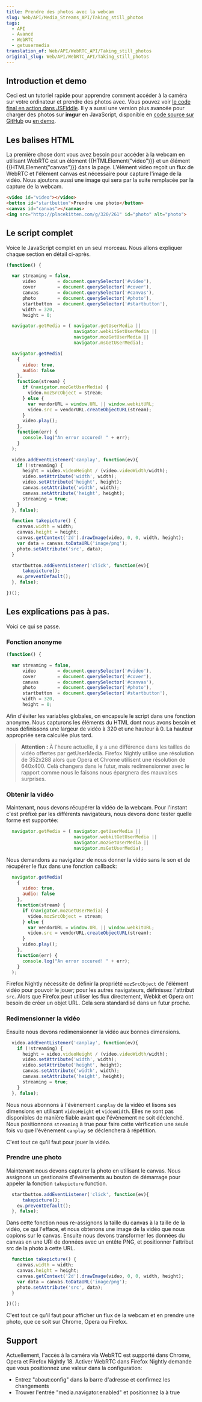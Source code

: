 ```yaml
---
title: Prendre des photos avec la webcam
slug: Web/API/Media_Streams_API/Taking_still_photos
tags:
  - API
  - Avancé
  - WebRTC
  - getusermedia
translation_of: Web/API/WebRTC_API/Taking_still_photos
original_slug: Web/API/WebRTC_API/Taking_still_photos
---
```

## Introduction et demo

Ceci est un tutoriel rapide pour apprendre comment accéder à la caméra sur votre ordinateur et prendre des photos avec. Vous pouvez voir [le code final en action dans JSFiddle](http://jsfiddle.net/codepo8/agaRe/4/). Il y a aussi une version plus avancée pour charger des photos sur **imgur** en JavaScript, disponible en [code source sur GitHub](https://github.com/codepo8/interaction-cam/) ou [en demo](http://codepo8.github.com/interaction-cam/).

## Les balises HTML

La première chose dont vous avez besoin pour accéder à la webcam en utilisant WebRTC est un élément {{HTMLElement("video")}} et un élément {{HTMLElement("canvas")}} dans la page. L'élément video reçoit un flux de WebRTC et l'élément canvas est nécessaire pour capture l'image de la vidéo. Nous ajoutons aussi une image qui sera par la suite remplacée par la capture de la webcam.

```html
<video id="video"></video>
<button id="startbutton">Prendre une photo</button>
<canvas id="canvas"></canvas>
<img src="http://placekitten.com/g/320/261" id="photo" alt="photo">
```

## Le script complet

Voice le JavaScript complet en un seul morceau. Nous allons expliquer chaque section en détail ci-après.

```js
(function() {

  var streaming = false,
      video        = document.querySelector('#video'),
      cover        = document.querySelector('#cover'),
      canvas       = document.querySelector('#canvas'),
      photo        = document.querySelector('#photo'),
      startbutton  = document.querySelector('#startbutton'),
      width = 320,
      height = 0;

  navigator.getMedia = ( navigator.getUserMedia ||
                         navigator.webkitGetUserMedia ||
                         navigator.mozGetUserMedia ||
                         navigator.msGetUserMedia);

  navigator.getMedia(
    {
      video: true,
      audio: false
    },
    function(stream) {
      if (navigator.mozGetUserMedia) {
        video.mozSrcObject = stream;
      } else {
        var vendorURL = window.URL || window.webkitURL;
        video.src = vendorURL.createObjectURL(stream);
      }
      video.play();
    },
    function(err) {
      console.log("An error occured! " + err);
    }
  );

  video.addEventListener('canplay', function(ev){
    if (!streaming) {
      height = video.videoHeight / (video.videoWidth/width);
      video.setAttribute('width', width);
      video.setAttribute('height', height);
      canvas.setAttribute('width', width);
      canvas.setAttribute('height', height);
      streaming = true;
    }
  }, false);

  function takepicture() {
    canvas.width = width;
    canvas.height = height;
    canvas.getContext('2d').drawImage(video, 0, 0, width, height);
    var data = canvas.toDataURL('image/png');
    photo.setAttribute('src', data);
  }

  startbutton.addEventListener('click', function(ev){
      takepicture();
    ev.preventDefault();
  }, false);

})();
```

## Les explications pas à pas.

Voici ce qui se passe.

### Fonction anonyme

```js
(function() {

  var streaming = false,
      video        = document.querySelector('#video'),
      cover        = document.querySelector('#cover'),
      canvas       = document.querySelector('#canvas'),
      photo        = document.querySelector('#photo'),
      startbutton  = document.querySelector('#startbutton'),
      width = 320,
      height = 0;
```

Afin d'éviter les variables globales, on encapsule le script dans une fonction anonyme. Nous capturons les éléments du HTML dont nous avons besoin et nous définissons une largeur de vidéo à 320 et une hauteur à 0. La hauteur appropriée sera calculée plus tard.

> **Attention :** À l'heure actuelle, il y a une différence dans les tailles de vidéo offertes par getUserMedia. Firefox Nightly utilise une résolution de 352x288 alors que Opera et Chrome utilisent une résolution de 640x400. Celà changera dans le futur, mais redimensionner avec le rapport comme nous le faisons nous épargnera des mauvaises surprises.

### Obtenir la vidéo

Maintenant, nous devons récupérer la vidéo de la webcam. Pour l'instant c'est préfixé par les différents navigateurs, nous devons donc tester quelle forme est supportée:

```js
  navigator.getMedia = ( navigator.getUserMedia ||
                         navigator.webkitGetUserMedia ||
                         navigator.mozGetUserMedia ||
                         navigator.msGetUserMedia);
```

Nous demandons au navigateur de nous donner la vidéo sans le son et de récupérer le flux dans une fonction callback:

```js
  navigator.getMedia(
    {
      video: true,
      audio: false
    },
    function(stream) {
      if (navigator.mozGetUserMedia) {
        video.mozSrcObject = stream;
      } else {
        var vendorURL = window.URL || window.webkitURL;
        video.src = vendorURL.createObjectURL(stream);
      }
      video.play();
    },
    function(err) {
      console.log("An error occured! " + err);
    }
  );
```

Firefox Nightly nécessite de définir la propriété `mozSrcObject` de l'élément vidéo pour pouvoir le jouer; pour les autres navigateurs, définissez l'attribut `src`. Alors que Firefox peut utiliser les flux directement, Webkit et Opera ont besoin de créer un objet URL. Cela sera standardisé dans un futur proche.

### Redimensionner la vidéo

Ensuite nous devons redimensionner la vidéo aux bonnes dimensions.

```js
  video.addEventListener('canplay', function(ev){
    if (!streaming) {
      height = video.videoHeight / (video.videoWidth/width);
      video.setAttribute('width', width);
      video.setAttribute('height', height);
      canvas.setAttribute('width', width);
      canvas.setAttribute('height', height);
      streaming = true;
    }
  }, false);
```

Nous nous abonnons à l'évènement `canplay` de la vidéo et lisons ses dimensions en utilisant `videoHeight` et `videoWidth`. Elles ne sont pas disponibles de manière fiable avant que l'évènement ne soit déclenché. Nous positionnons `streaming` à true pour faire cette vérification une seule fois vu que l'évènement `canplay` se déclenchera à répétition.

C'est tout ce qu'il faut pour jouer la vidéo.

### Prendre une photo

Maintenant nous devons capturer la photo en utilisant le canvas. Nous assignons un gestionaire d'événements au bouton de démarrage pour appeler la fonction `takepicture` function.

```js
  startbutton.addEventListener('click', function(ev){
      takepicture();
    ev.preventDefault();
  }, false);
```

Dans cette fonction nous re-assignons la taille du canvas à la taille de la vidéo, ce qui l'efface,  et nous obtenons une image de la vidéo que nous copions sur le canvas. Ensuite nous devons transformer les données du canvas en une URI de données avec un entête PNG, et positionner l'attribut src de la photo à cette URL.

```js
  function takepicture() {
    canvas.width = width;
    canvas.height = height;
    canvas.getContext('2d').drawImage(video, 0, 0, width, height);
    var data = canvas.toDataURL('image/png');
    photo.setAttribute('src', data);
  }

})();
```

C'est tout ce qu'il faut pour afficher un flux de la webcam et en prendre une photo, que ce soit sur Chrome, Opera ou Firefox.

## Support

Actuellement, l'accès à la caméra via WebRTC est supporté dans Chrome, Opera et Firefox Nightly 18. Activer WebRTC dans Firefox Nightly demande que vous positionnez une valeur dans la configuration:

- Entrez "about:config" dans la barre d'adresse et confirmez les changements
- Trouver l'entrée "media.navigator.enabled" et positionnez la à true
